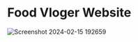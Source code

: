 # Food Vloger Website
![Screenshot 2024-02-15 192659](https://github.com/ak-akash03/FoodVloger-Hackathon0.8/assets/114861476/4bd2edcd-d2eb-4dd0-9632-18d7ccffd1ac)

